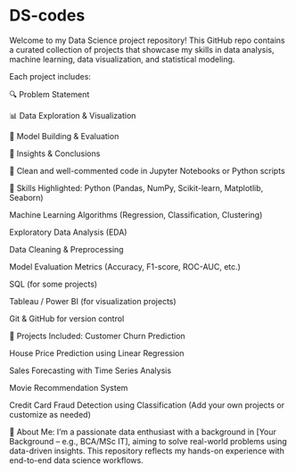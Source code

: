 # DS-codes
Welcome to my Data Science project repository!
This GitHub repo contains a curated collection of projects that showcase my skills in data analysis, machine learning, data visualization, and statistical modeling.

Each project includes:

🔍 Problem Statement

📊 Data Exploration & Visualization

🧮 Model Building & Evaluation

🧠 Insights & Conclusions

📁 Clean and well-commented code in Jupyter Notebooks or Python scripts

📌 Skills Highlighted:
Python (Pandas, NumPy, Scikit-learn, Matplotlib, Seaborn)

Machine Learning Algorithms (Regression, Classification, Clustering)

Exploratory Data Analysis (EDA)

Data Cleaning & Preprocessing

Model Evaluation Metrics (Accuracy, F1-score, ROC-AUC, etc.)

SQL (for some projects)

Tableau / Power BI (for visualization projects)

Git & GitHub for version control

📂 Projects Included:
Customer Churn Prediction

House Price Prediction using Linear Regression

Sales Forecasting with Time Series Analysis

Movie Recommendation System

Credit Card Fraud Detection using Classification
(Add your own projects or customize as needed)

📄 About Me:
I’m a passionate data enthusiast with a background in [Your Background – e.g., BCA/MSc IT], aiming to solve real-world problems using data-driven insights. This repository reflects my hands-on experience with end-to-end data science workflows.
